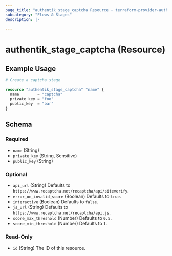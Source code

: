 ```yaml
---
page_title: "authentik_stage_captcha Resource - terraform-provider-authentik"
subcategory: "Flows & Stages"
description: |-
  
---
```


# authentik_stage_captcha (Resource)



## Example Usage

```terraform
# Create a captcha stage

resource "authentik_stage_captcha" "name" {
  name        = "captcha"
  private_key = "foo"
  public_key  = "bar"
}
```

<!-- schema generated by tfplugindocs -->
## Schema

### Required

- `name` (String)
- `private_key` (String, Sensitive)
- `public_key` (String)

### Optional

- `api_url` (String) Defaults to `https://www.recaptcha.net/recaptcha/api/siteverify`.
- `error_on_invalid_score` (Boolean) Defaults to `true`.
- `interactive` (Boolean) Defaults to `false`.
- `js_url` (String) Defaults to `https://www.recaptcha.net/recaptcha/api.js`.
- `score_max_threshold` (Number) Defaults to `0.5`.
- `score_min_threshold` (Number) Defaults to `1`.

### Read-Only

- `id` (String) The ID of this resource.
